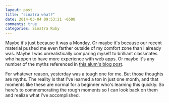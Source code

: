 ```yaml
---
layout: post
title: "sinatra what?"
date: 2014-03-04 09:53:21 -0500
comments: true
categories: Sinatra Ruby
---
```

Maybe it's just because it was a Monday. Or maybe it's because our recent material pushed me even farther outside of my comfort zone than I already was. Maybe I was unrealistically comparing myself to brilliant classmates who happen to have more experience with web apps. Or maybe it's any number of the myths referenced in <a href="http://stephaniehoh.github.io/blog/2013/11/06/the-myth-of-i-cant-code/">this alum's blog post</a>.

For whatever reason, yesterday was a tough one for me. But those thoughts are myths. The reality is that I've learned a ton in just one month, and that moments like these are normal for a beginner who's learning this quickly. So here's to commemorating the rough moments so I can look back on them and realize what I've accomplished.